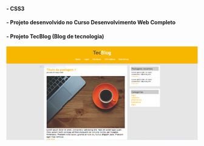  #### - CSS3
 #### - Projeto desenvolvido no Curso Desenvolvimento Web Completo
 #### - Projeto TecBlog (Blog de tecnologia)
 

 <img src="https://github.com/RobsonMattosProgramador/Projeto-TecBlog-CSS3/blob/main/imagens/tela1.PNG">
 
